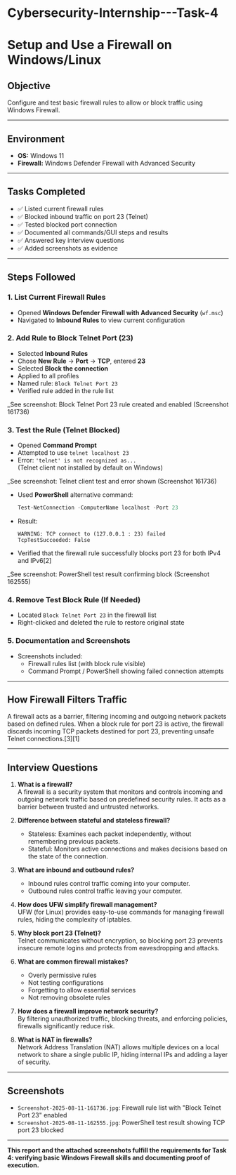 # Cybersecurity-Internship---Task-4
# Setup and Use a Firewall on Windows/Linux

## Objective

Configure and test basic firewall rules to allow or block traffic using Windows Firewall.

***

## Environment

- **OS:** Windows 11
- **Firewall:** Windows Defender Firewall with Advanced Security

***

## Tasks Completed

- ✅ Listed current firewall rules
- ✅ Blocked inbound traffic on port 23 (Telnet)
- ✅ Tested blocked port connection
- ✅ Documented all commands/GUI steps and results
- ✅ Answered key interview questions
- ✅ Added screenshots as evidence

***

## Steps Followed

### 1. List Current Firewall Rules

- Opened **Windows Defender Firewall with Advanced Security** (`wf.msc`)
- Navigated to **Inbound Rules** to view current configuration

### 2. Add Rule to Block Telnet Port (23)

- Selected **Inbound Rules**
- Chose **New Rule** → **Port** → **TCP**, entered **23**
- Selected **Block the connection**
- Applied to all profiles
- Named rule: `Block Telnet Port 23`
- Verified rule added in the rule list

_See screenshot: Block Telnet Port 23 rule created and enabled (Screenshot 161736)

### 3. Test the Rule (Telnet Blocked)

- Opened **Command Prompt**
- Attempted to use `telnet localhost 23`
- Error: `'telnet' is not recognized as...`  
  (Telnet client not installed by default on Windows)

_See screenshot: Telnet client test and error shown (Screenshot 161736)

- Used **PowerShell** alternative command:
  ```powershell
  Test-NetConnection -ComputerName localhost -Port 23
  ```
- Result:  
  ```
  WARNING: TCP connect to (127.0.0.1 : 23) failed
  TcpTestSucceeded: False
  ```
- Verified that the firewall rule successfully blocks port 23 for both IPv4 and IPv6[2]

_See screenshot: PowerShell test result confirming block (Screenshot 162555)

### 4. Remove Test Block Rule (If Needed)

- Located `Block Telnet Port 23` in the firewall list
- Right-clicked and deleted the rule to restore original state

### 5. Documentation and Screenshots

- Screenshots included:
  - Firewall rules list (with block rule visible)
  - Command Prompt / PowerShell showing failed connection attempts

***

## How Firewall Filters Traffic

A firewall acts as a barrier, filtering incoming and outgoing network packets based on defined rules. When a block rule for port 23 is active, the firewall discards incoming TCP packets destined for port 23, preventing unsafe Telnet connections.[3][1]

***

## Interview Questions

1. **What is a firewall?**  
   A firewall is a security system that monitors and controls incoming and outgoing network traffic based on predefined security rules. It acts as a barrier between trusted and untrusted networks.

2. **Difference between stateful and stateless firewall?**  
   - Stateless: Examines each packet independently, without remembering previous packets.
   - Stateful: Monitors active connections and makes decisions based on the state of the connection.

3. **What are inbound and outbound rules?**  
   - Inbound rules control traffic coming into your computer.
   - Outbound rules control traffic leaving your computer.

4. **How does UFW simplify firewall management?**  
   UFW (for Linux) provides easy-to-use commands for managing firewall rules, hiding the complexity of iptables.

5. **Why block port 23 (Telnet)?**  
   Telnet communicates without encryption, so blocking port 23 prevents insecure remote logins and protects from eavesdropping and attacks.

6. **What are common firewall mistakes?**  
   - Overly permissive rules
   - Not testing configurations
   - Forgetting to allow essential services
   - Not removing obsolete rules

7. **How does a firewall improve network security?**  
   By filtering unauthorized traffic, blocking threats, and enforcing policies, firewalls significantly reduce risk.

8. **What is NAT in firewalls?**  
   Network Address Translation (NAT) allows multiple devices on a local network to share a single public IP, hiding internal IPs and adding a layer of security.

***

## Screenshots

- `Screenshot-2025-08-11-161736.jpg`: Firewall rule list with "Block Telnet Port 23" enabled
- `Screenshot-2025-08-11-162555.jpg`: PowerShell test result showing TCP port 23 blocked

***

**This report and the attached screenshots fulfill the requirements for Task 4: verifying basic Windows Firewall skills and documenting proof of execution.**
